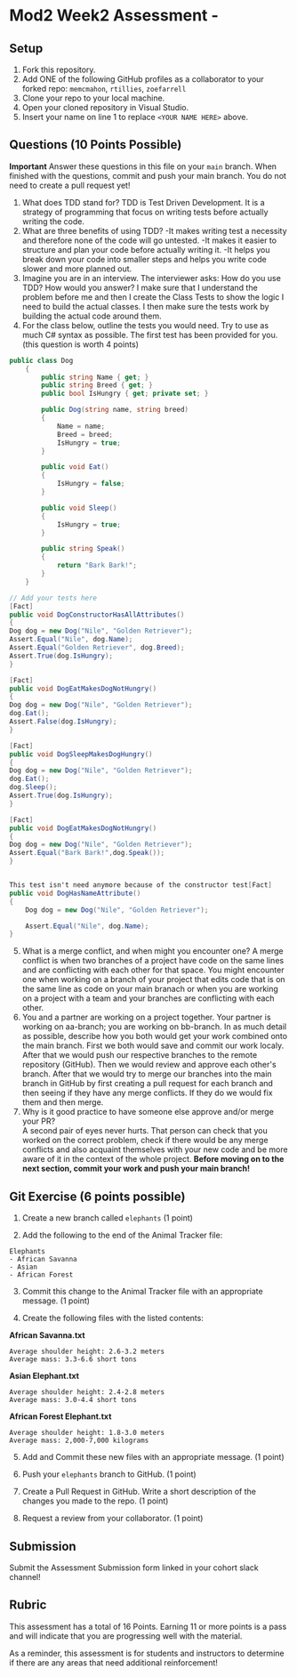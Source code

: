 # Mod2 Week2 Assessment - <Alex Bukhmirov>

## Setup
1. Fork this repository.
1. Add ONE of the following GitHub profiles as a collaborator to your forked repo:
`memcmahon`, `rtillies`, `zoefarrell`
1. Clone your repo to your local machine.
1. Open your cloned repository in Visual Studio.
1. Insert your name on line 1 to replace `<YOUR NAME HERE>` above.

## Questions (10 Points Possible)
**Important** Answer these questions in this file on your `main` branch.  When finished with the questions, commit and push your main branch.  You do not need to create a pull request yet!

1. What does TDD stand for?
TDD is Test Driven Development. It is a strategy of programming that focus on writing tests before actually writing the code.
1. What are three benefits of using TDD?
-It makes writing test a necessity and therefore none of the code will go untested.
-It makes it easier to structure and plan your code before actually writing it.
-It helps you break down your code into smaller steps and helps you write code slower and more planned out.
1. Imagine you are in an interview.  The interviewer asks: How do you use TDD? How would you answer?
 I make sure that I understand the problem before me and then I create the Class Tests to show the logic I need to build the actual classes. I then make sure the tests work by building the actual code around them.
1. For the class below, outline the tests you would need.  Try to use as much C# syntax as possible. The first test has been provided for you. (this question is worth 4 points)


```c#
public class Dog
    {
        public string Name { get; }
        public string Breed { get; }
        public bool IsHungry { get; private set; }

        public Dog(string name, string breed)
        {
            Name = name;
            Breed = breed;
            IsHungry = true;
        }

        public void Eat()
        {
            IsHungry = false;
        }

        public void Sleep()
        {
            IsHungry = true;
        }

        public string Speak()
        {
            return "Bark Bark!";
        }
    }
```
```c#
// Add your tests here
[Fact]
public void DogConstructorHasAllAttributes()
{
Dog dog = new Dog("Nile", "Golden Retriever");
Assert.Equal("Nile", dog.Name);
Assert.Equal("Golden Retriever", dog.Breed);
Assert.True(dog.IsHungry);
}

[Fact]
public void DogEatMakesDogNotHungry()
{
Dog dog = new Dog("Nile", "Golden Retriever");
dog.Eat();
Assert.False(dog.IsHungry);
}

[Fact]
public void DogSleepMakesDogHungry()
{
Dog dog = new Dog("Nile", "Golden Retriever");
dog.Eat();
dog.Sleep();
Assert.True(dog.IsHungry);
}

[Fact]
public void DogEatMakesDogNotHungry()
{
Dog dog = new Dog("Nile", "Golden Retriever");
Assert.Equal("Bark Bark!",dog.Speak());
}


This test isn't need anymore because of the constructor test[Fact]
public void DogHasNameAttribute()
{
    Dog dog = new Dog("Nile", "Golden Retriever");

    Assert.Equal("Nile", dog.Name);
}
```

5. What is a merge conflict, and when might you encounter one?
A merge conflict is when two branches of a project have code on the same lines and are conflicting with each other for that space. You might encounter one when working on a branch of your project that edits code that is on the same line as code on your main branach or when you are working on a project with a team and your branches are conflicting with each other.
1. You and a partner are working on a project together.  Your partner is working on aa-branch; you are working on bb-branch.  In as much detail as possible, describe how you both would get your work combined onto the main branch.
First we both would save and commit our work localy. After that we would push our respective branches to the remote repository (GitHub). Then we would review and approve each other's branch. After that we would try to merge our branches into the main branch in GitHub by first creating a pull request for each branch and then seeing if they have any merge conflicts. If they do we would fix them and then merge. 
1. Why is it good practice to have someone else approve and/or merge your PR?  
  A second pair of eyes never hurts. That person can check that you worked on the correct problem, check if there would be any merge conflicts and also acquaint themselves with your new code and be more aware of it in the context of the whole project.
**Before moving on to the next section, commit your work and push your main branch!**
  
## Git Exercise (6 points possible)

1. Create a new branch called `elephants` (1 point)

1. Add the following to the end of the Animal Tracker file:

```
Elephants
- African Savanna
- Asian
- African Forest
```

3. Commit this change to the Animal Tracker file with an appropriate message. (1 point)

1. Create the following files with the listed contents:

**African Savanna.txt**
```
Average shoulder height: 2.6-3.2 meters
Average mass: 3.3-6.6 short tons
```

**Asian Elephant.txt**
```
Average shoulder height: 2.4-2.8 meters
Average mass: 3.0-4.4 short tons
```

**African Forest Elephant.txt**
```
Average shoulder height: 1.8-3.0 meters
Average mass: 2,000-7,000 kilograms
```

5. Add and Commit these new files with an appropriate message. (1 point)

1. Push your `elephants` branch to GitHub. (1 point)

1. Create a Pull Request in GitHub. Write a short description of the changes you made to the repo. (1 point) 

1. Request a review from your collaborator. (1 point)
  
## Submission

Submit the Assessment Submission form linked in your cohort slack channel!

## Rubric

This assessment has a total of 16 Points. Earning 11 or more points is a pass and will indicate that you are progressing well with the material.

As a reminder, this assessment is for students and instructors to determine if there are any areas that need additional reinforcement!
